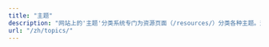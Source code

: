 ```yaml
---
title: "主题"
description: "网站上的'主题'分类系统专门为资源页面（/resources/）分类各种主题。这个组织框架旨在简化查找和访问各种信息资源的过程，确保用户能够在网站资源部分高效快速地找到并利用相关内容。"
url: "/zh/topics/"
---
```


